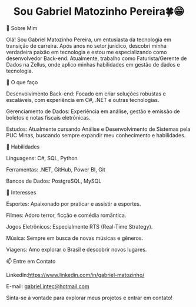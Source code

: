 <h1 align="center">Sou Gabriel Matozinho Pereira🍀😁</h1>


🌟 Sobre Mim

Olá! Sou Gabriel Matozinho Pereira, um entusiasta da tecnologia em transição de carreira. Após anos no setor jurídico, descobri minha verdadeira paixão em tecnologia e estou me especializando como desenvolvedor Back-end. Atualmente, trabalho como Faturista/Gerente de Dados na Zellus, onde aplico minhas habilidades em gestão de dados e tecnologia.</h4>


🚀 O que faço

Desenvolvimento Back-end: Focado em criar soluções robustas e escaláveis, com experiência em C#, .NET e outras tecnologias.

Gerenciamento de Dados: Experiência em análise, gestão e emissão de boletos e notas fiscais eletrônicas.

Estudos: Atualmente cursando Análise e Desenvolvimento de Sistemas pela PUC Minas, buscando sempre expandir meu conhecimento e habilidades.


🎯 Habilidades

Linguagens: C#, SQL, Python

Ferramentas: .NET, GitHub, Power BI, Git

Bancos de Dados: PostgreSQL, MySQL


🎉 Interesses

Esportes: Apaixonado por praticar e assistir a esportes.

Filmes: Adoro terror, ficção e comédia romântica.

Jogos Eletrônicos: Especialmente RTS (Real-Time Strategy).

Música: Sempre em busca de novas músicas e gêneros.

Viagens: Amo explorar o Brasil e descobrir novos lugares.


📫 Entre em Contato

LinkedIn:https://www.linkedin.com/in/gabriel-matozinho/

E-mail: gabriel.intec@hotmail.com

Sinta-se à vontade para explorar meus projetos e entrar em contato!
